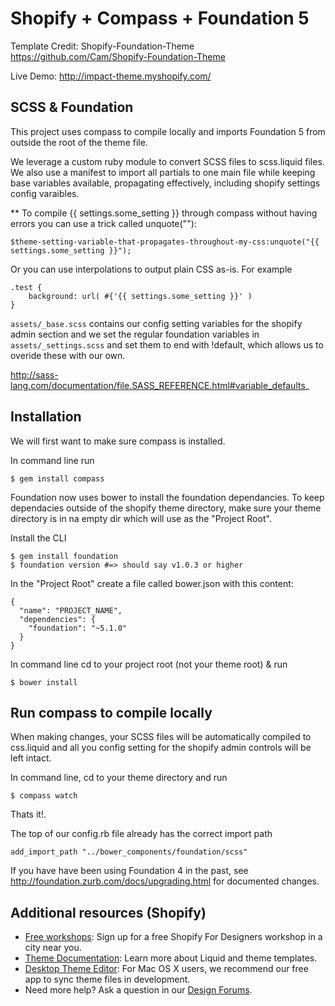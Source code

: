 Shopify + Compass + Foundation 5
============
Template Credit: Shopify-Foundation-Theme
https://github.com/Cam/Shopify-Foundation-Theme

Live Demo: http://impact-theme.myshopify.com/


SCSS & Foundation
---------------------
This project uses compass to compile locally and imports Foundation 5 from outside the root of the theme file. 

We leverage a custom ruby module to convert SCSS files to scss.liquid files. We also use a manifest to import all partials to one main file while keeping base variables available, propagating effectively, including shopify settings config varaibles.

** To compile {{ settings.some_setting }} through compass without 
having errors you can use a trick called unquote(""): 

```
$theme-setting-variable-that-propagates-throughout-my-css:unquote("{{ settings.some_setting }}");
```

Or you can use interpolations to output plain CSS as-is. For example

```
.test {
    background: url( #{'{{ settings.some_setting }}' )
}
```

`assets/_base.scss` contains our config setting variables for the shopify admin section and we set the regular foundation variables in `assets/_settings.scss`  and set them to end with !default, which allows us to overide these with our own. 


http://sass-lang.com/documentation/file.SASS_REFERENCE.html#variable_defaults_

Installation
---------------------

We will first want to make sure compass is installed.

In command line run 

```  
$ gem install compass
```

Foundation now uses bower to install the foundation dependancies. To keep dependacies outside of the shopify theme directory, make sure your theme directory is in na empty dir which will use as the "Project Root". 

Install the CLI

```
$ gem install foundation
$ foundation version #=> should say v1.0.3 or higher
```
In the "Project Root" create a file called bower.json with this content:

```
{
  "name": "PROJECT_NAME",
  "dependencies": {
    "foundation": "~5.1.0"
  }
}
```
In command line cd to your project root (not your theme root) & run 

```   
$ bower install
```

Run compass to compile locally
---------------------

When making changes, your SCSS files will be automatically compiled to css.liquid and all you config setting for the shopify admin controls will be left intact.

In command line, cd to your theme directory and run
   
``` 
$ compass watch
```

Thats it!. 

The top of our config.rb file already has the correct import path

```
add_import_path "../bower_components/foundation/scss"
```

If you have have been using Foundation 4 in the past, see http://foundation.zurb.com/docs/upgrading.html for documented changes.

Additional resources (Shopify)
---------------------
- <a href="http://meetup.shopify.com/">Free workshops</a>: Sign up for a free Shopify For Designers workshop in a city near you.
- <a href="http://docs.shopify.com/themes">Theme Documentation</a>: Learn more about Liquid and theme templates.
- <a href="http://apps.shopify.com/desktop-theme-editor">Desktop Theme Editor</a>: For Mac OS X users, we recommend our free app to sync theme files in development. 
- Need more help? Ask a question in our <a href="http://ecommerce.shopify.com/c/ecommerce-design"> Design Forums</a>.

